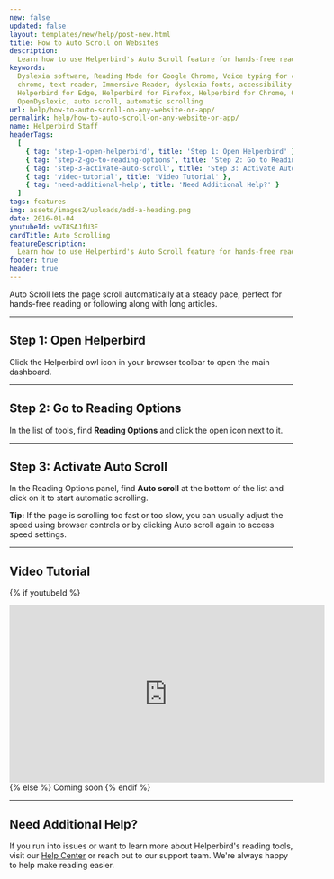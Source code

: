 ```yaml
---
new: false
updated: false
layout: templates/new/help/post-new.html
title: How to Auto Scroll on Websites
description:
  Learn how to use Helperbird's Auto Scroll feature for hands-free reading that scrolls at your preferred speed.
keywords:
  Dyslexia software, Reading Mode for Google Chrome, Voice typing for chrome, Text to speech for
  chrome, text reader, Immersive Reader, dyslexia fonts, accessibility software, dyslexia software,
  Helperbird for Edge, Helperbird for Firefox, Helperbird for Chrome, Opendyslexic for Chrome,
  OpenDyslexic, auto scroll, automatic scrolling
url: help/how-to-auto-scroll-on-any-website-or-app/
permalink: help/how-to-auto-scroll-on-any-website-or-app/
name: Helperbird Staff
headerTags:
  [
    { tag: 'step-1-open-helperbird', title: 'Step 1: Open Helperbird' },
    { tag: 'step-2-go-to-reading-options', title: 'Step 2: Go to Reading Options' },
    { tag: 'step-3-activate-auto-scroll', title: 'Step 3: Activate Auto Scroll' },
    { tag: 'video-tutorial', title: 'Video Tutorial' },
    { tag: 'need-additional-help', title: 'Need Additional Help?' }
  ]
tags: features
img: assets/images2/uploads/add-a-heading.png
date: 2016-01-04
youtubeId: vwT8SAJfU3E
cardTitle: Auto Scrolling
featureDescription:
  Learn how to use Helperbird's Auto Scroll feature for hands-free reading that scrolls at your preferred speed.
footer: true
header: true
---
```


Auto Scroll lets the page scroll automatically at a steady pace, perfect for hands-free reading or following along with long articles.

---

## Step 1: Open Helperbird

Click the Helperbird owl icon in your browser toolbar to open the main dashboard.

---

## Step 2: Go to Reading Options

In the list of tools, find **Reading Options** and click the open icon next to it.

---

## Step 3: Activate Auto Scroll

In the Reading Options panel, find **Auto scroll** at the bottom of the list and click on it to start automatic scrolling.


**Tip:** If the page is scrolling too fast or too slow, you can usually adjust the speed using browser controls or by clicking Auto scroll again to access speed settings.

---

## Video Tutorial

{% if youtubeId %}
<iframe width="560" height="315" class="aspect-square rounded-2xl mb-8 mt-8" src="https://www.youtube-nocookie.com/embed/{{ youtubeId }}?si=6BtkhydcpJ8UFQ_l" title="YouTube video player" frameborder="0" allow="accelerometer; autoplay; clipboard-write; encrypted-media; gyroscope; picture-in-picture; web-share" allowfullscreen></iframe>
{% else %}
Coming soon
{% endif %}

---

## Need Additional Help?

If you run into issues or want to learn more about Helperbird's reading tools, visit our [Help Center](https://www.helperbird.com/help) or reach out to our support team. We're always happy to help make reading easier.